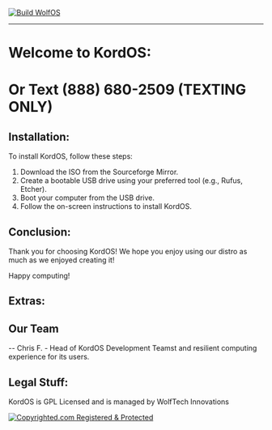 [![Build WolfOS](https://github.com/WolfTech-Innovations/WolfOS/actions/workflows/build.yaml/badge.svg)](https://github.com/WolfTech-Innovations/WolfOS/actions/workflows/build.yaml)
___
# Welcome to KordOS:
# Or Text (888) 680-2509 (TEXTING ONLY)

## Installation:

To install KordOS, follow these steps:

1. Download the ISO from the Sourceforge Mirror.
2. Create a bootable USB drive using your preferred tool (e.g., Rufus, Etcher).
3. Boot your computer from the USB drive.
4. Follow the on-screen instructions to install KordOS.

## Conclusion:

Thank you for choosing KordOS! We hope you enjoy using our distro as much as we enjoyed creating it!

Happy computing!

## Extras: 

## Our Team

-- Chris F. - Head of KordOS Development Teamst and resilient computing experience for its users.

## Legal Stuff:

KordOS is GPL Licensed and is managed by WolfTech Innovations

[![Copyrighted.com Registered & Protected](https://static.copyrighted.com/badges/125x75/04.png)](https://app.copyrighted.com/work/GW0cSbajaE2ZDg9X "Copyrighted.com Registered & Protected")
